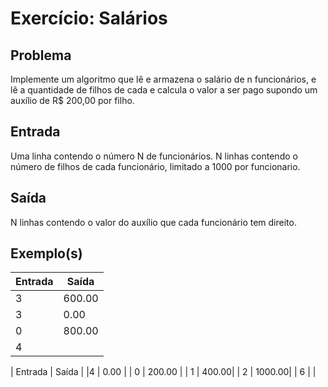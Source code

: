 Exercício: Salários
====================


Problema
--------

Implemente um algoritmo que lê e armazena o salário de n funcionários, e lê a quantidade de filhos de cada e calcula o valor a ser pago supondo um auxílio de R$ 200,00 por filho.



Entrada
-------

Uma linha contendo o número N de funcionários.
N linhas contendo o número de filhos de cada funcionário, limitado a 1000 por funcionario.


Saída
-----

N linhas contendo o valor do auxílio que cada funcionário tem direito.


Exemplo(s)
----------

| Entrada               | Saída                 |
|-----------------------|-----------------------|
| 3 | 600.00 |
| 3 | 0.00 |
| 0 | 800.00 |
| 4 |  |


| Entrada | Saída |
|4 | 0.00 |
| 0 | 200.00 |
| 1 | 400.00|
| 2 | 1000.00|
| 6 |  |

